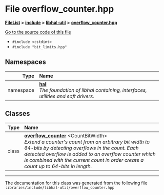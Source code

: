 

# File overflow\_counter.hpp



[**FileList**](files.md) **>** [**include**](dir_cba0faac6e93618a6e2539705915bd70.md) **>** [**libhal-util**](dir_5e94bd3e75b6b11eff60149e0bc5664b.md) **>** [**overflow\_counter.hpp**](overflow__counter_8hpp.md)

[Go to the source code of this file](overflow__counter_8hpp_source.md)



* `#include <cstdint>`
* `#include "bit_limits.hpp"`













## Namespaces

| Type | Name |
| ---: | :--- |
| namespace | [**hal**](namespacehal.md) <br>_The foundation of libhal containing, interfaces, utilities and soft drivers._  |


## Classes

| Type | Name |
| ---: | :--- |
| class | [**overflow\_counter**](classhal_1_1overflow__counter.md) &lt;CountBitWidth&gt;<br>_Extend a counter's count from an arbitrary bit width to 64-bits by detecting overflows in the count. Each detected overflow is added to an overflow counter which is combined with the current count in order create a count up to 64-bits in length._  |



















































------------------------------
The documentation for this class was generated from the following file `libraries/include/libhal-util/overflow_counter.hpp`

